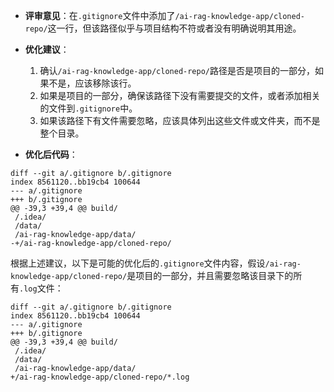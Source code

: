 - **评审意见**：在`.gitignore`文件中添加了`/ai-rag-knowledge-app/cloned-repo/`这一行，但该路径似乎与项目结构不符或者没有明确说明其用途。

- **优化建议**：
  1. 确认`/ai-rag-knowledge-app/cloned-repo/`路径是否是项目的一部分，如果不是，应该移除该行。
  2. 如果是项目的一部分，确保该路径下没有需要提交的文件，或者添加相关的文件到`.gitignore`中。
  3. 如果该路径下有文件需要忽略，应该具体列出这些文件或文件夹，而不是整个目录。

- **优化后代码**：
```plaintext
diff --git a/.gitignore b/.gitignore
index 8561120..bb19cb4 100644
--- a/.gitignore
+++ b/.gitignore
@@ -39,3 +39,4 @@ build/
 /.idea/
 /data/
 /ai-rag-knowledge-app/data/
-+/ai-rag-knowledge-app/cloned-repo/
```

根据上述建议，以下是可能的优化后的`.gitignore`文件内容，假设`/ai-rag-knowledge-app/cloned-repo/`是项目的一部分，并且需要忽略该目录下的所有`.log`文件：

```plaintext
diff --git a/.gitignore b/.gitignore
index 8561120..bb19cb4 100644
--- a/.gitignore
+++ b/.gitignore
@@ -39,3 +39,4 @@ build/
 /.idea/
 /data/
 /ai-rag-knowledge-app/data/
+/ai-rag-knowledge-app/cloned-repo/*.log
```